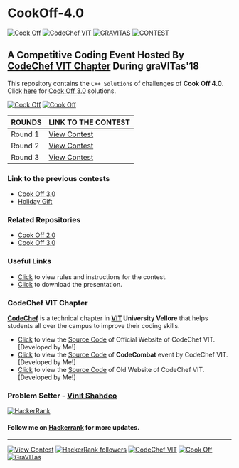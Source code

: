 # CookOff-4.0

[![Cook Off](https://img.shields.io/badge/Cook-Off-dodgerblue.svg?style=for-the-badge)](https://www.hackerrank.com/contests/cook-off-4-0-round-1-1) [![CodeChef VIT](https://img.shields.io/badge/CODECHEF-VITVELLORE-teal.svg?style=for-the-badge)](https://www.facebook.com/codechefvituniversity/) [![GRAVITAS](https://img.shields.io/badge/graVITas-2016-crimson.svg?style=for-the-badge)](http://www.vit.ac.in/files/gravitas18/home.html) [![CONTEST](https://img.shields.io/badge/CODING-CHALLENGES-orange.svg?style=for-the-badge)](https://www.hackerrank.com/cook-off-3-0)

## A Competitive Coding Event Hosted By [CodeChef VIT Chapter]() During graVITas'18

This repository contains the `C++ Solutions` of challenges of **Cook Off 4.0**. Click [here](https://github.com/vinitshahdeo/Cook-Off-3.0/tree/master/Solutions) for [Cook Off 3.0](https://www.hackerrank.com/cook-off-3-0) solutions.

[![Cook Off](https://img.shields.io/badge/HackerRank-Contest-green.svg?style=flat&logo=hackerrank)](https://www.hackerrank.com/contests/cook-off-4-0-round-1-1) [![Cook Off](https://img.shields.io/badge/C++-Solutions-critical.svg?style=flat&logo=c%2B%2B)](https://www.hackerrank.com/contests/cook-off-4-0-round-1-1)


| ROUNDS | LINK TO THE CONTEST |
| ------- | -------------- |
| Round 1 | [View Contest](https://www.hackerrank.com/contests/cook-off-4-0-round-1-1) |
| Round 2 | [View Contest](https://www.hackerrank.com/cook-off-4-0-round-2) |
| Round 3 | [View Contest](https://www.hackerrank.com/cook-off-4-0-round-3) |


### Link to the previous contests

- [Cook Off 3.0](https://www.hackerrank.com/cook-off-3-0)
- [Holiday Gift](https://www.hackerrank.com/contests/holiday-gift-1/challenges)


### Related Repositories

- [Cook Off 2.0](https://github.com/vinitshahdeo/CookOff)
- [Cook Off 3.0](https://github.com/vinitshahdeo/Cook-Off-3.0)


### Useful Links

- [Click](https://github.com/vinitshahdeo/Cook-Off-3.0/blob/master/README.md#instructions) to view rules and instructions for the contest.
- [Click](https://github.com/vinitshahdeo/Cook-Off-3.0/raw/master/PPTs/Cook%20Off%203.0%20-%20CodeChef%20VIT.pptx) to download the presentation.


### CodeChef VIT Chapter

**[CodeChef](https://www.facebook.com/codechefvituniversity/)** is a technical chapter in **[VIT](http://vit.ac.in/) University Vellore** that helps students all over the campus to improve their coding skills.

- [Click](https://vinitshahdeo.github.io/CodeChefVIT/) to view the [Source Code](https://github.com/vinitshahdeo/CodeChefVIT) of Official Website of CodeChef VIT. [Developed by Me!]
- [Click](https://vinitshahdeo.github.io/CodeCombat/) to view the [Source Code](https://github.com/vinitshahdeo/CodeCombat) of **CodeCombat** event by CodeChef VIT. [Developed by Me!]
- [Click](https://vinitshahdeo.github.io/CodeChef-VIT-Website/) to view the [Source Code](https://github.com/vinitshahdeo/CodeChef-VIT-Website) of Old Website of CodeChef VIT. [Developed by Me!]


### Problem Setter - [Vinit Shahdeo](https://www.hackerrank.com/vinitshahdeo)

[![HackerRank](https://img.shields.io/static/v1.svg?label=follow&message=@vinitshahdeo&color=green&logo=hackerrank&style=for-the-badge&logoColor=white)](https://www.hackerrank.com/vinitshahdeo)

#### Follow me on **[Hackerrank](https://www.hackerrank.com/vinitshahdeo)** for more updates.

-----

[![View Contest](https://img.shields.io/badge/View-Contest-dodgerblue.svg)](https://www.hackerrank.com/contests/cook-off-4-0-round-1-1) [![HackerRank followers](https://img.shields.io/badge/Follow-Me-yellow.svg?label=Follow)](https://www.hackerrank.com/vinitshahdeo) [![CodeChef VIT](https://img.shields.io/badge/CodeChef-VIT-red.svg)](https://www.facebook.com/codechefvituniversity/) [![Cook Off](https://img.shields.io/badge/Cook-OFF-deepskyblue.svg)](https://www.hackerrank.com/contests/cook-off-4-0-round-1-1) [![GraVITas](https://img.shields.io/badge/graVITas-2018-coral.svg)](https://www.hackerrank.com/cook-off-4-0-round-2) 
